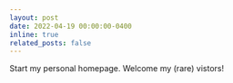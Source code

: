 ```yaml
---
layout: post
date: 2022-04-19 00:00:00-0400
inline: true
related_posts: false
---
```


Start my personal homepage. Welcome my (rare) vistors!
